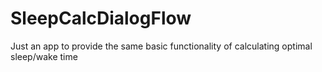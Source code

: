 # SleepCalcDialogFlow
Just an app to provide the same basic functionality of calculating optimal sleep/wake time

